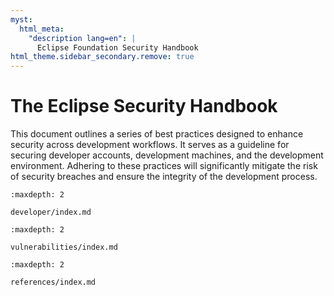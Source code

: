 ```yaml
---
myst:
  html_meta:
    "description lang=en": |
      Eclipse Foundation Security Handbook
html_theme.sidebar_secondary.remove: true
---
```


# The Eclipse Security Handbook

This document outlines a series of best practices designed to enhance security across development workflows. It serves as a guideline for securing developer accounts, development machines, and the development environment. Adhering to these practices will significantly mitigate the risk of security breaches and ensure the integrity of the development process.

```{toctree}
:maxdepth: 2

developer/index.md
```

```{toctree}
:maxdepth: 2

vulnerabilities/index.md
```

```{toctree}
:maxdepth: 2

references/index.md
```
